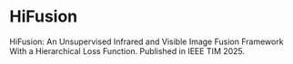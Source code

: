 # HiFusion
HiFusion: An Unsupervised Infrared and Visible Image Fusion Framework With a Hierarchical Loss Function. Published in IEEE TIM 2025.
